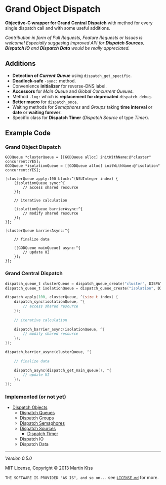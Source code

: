 # Grand Object Dispatch

**Objective-C wrapper for Grand Central Dispatch** with method for every single dispatch call and with some useful additions.

_Contribution in form of Pull Requests, Feature Requests or Issues is welcome! Especially suggesing improved API for **Dispatch Sources**, **Dispatch IO** and **Dispatch Data** would be really appreciated._


## Additions

  - **Detection of _Current Queue_** using `dispatch_get_specific`.
  - **Deadlock-safe** `-sync:` method.
  - Convenience **initializer** for reverse-DNS label.
  - **Accessors** for _Main Queue_ and _Global Concurrent Queues_.
  - Method `-log:` which is **replacement for deprecated** `dispatch_debug`.
  - **Better macro** for `dispatch_once`.
  - Waiting methods for _Semaphores_ and _Groups_ taking **time interval** or **date** or **waiting forever**.
  - Specific class for **Dispatch Timer** (_Dispatch Source_ of type _Timer_).

## Example Code

### Grand Object Dispatch

```objc
GODQueue *clusterQueue = [[GODQueue alloc] initWithName:@"cluster" concurrent:YES];
GODQueue *isolationQueue = [[GODQueue alloc] initWithName:@"isolation" concurrent:YES];

[clusterQueue apply:100 block:^(NSUInteger index) {
    [isolationQueue sync:^{
        // access shared resource
    }];
    
    // iterative calculation
    
    [isolationQueue barrierAsync:^{
        // modify shared resource
    }];
}];

[clusterQueue barrierAsync:^{
    
    // finalize data
    
    [[GODQueue mainQueue] async:^{
        // update UI
    }];
}];
```

### Grand Central Dispatch

```c
dispatch_queue_t clusterQueue = dispatch_queue_create("cluster", DISPATCH_QUEUE_CONCURRENT);
dispatch_queue_t isolationQueue = dispatch_queue_create("isolation", DISPATCH_QUEUE_CONCURRENT);

dispatch_apply(100, clusterQueue, ^(size_t index) {
    dispatch_sync(isolationQueue, ^{
        // access shared resource
    });
    
    // iterative calculation
    
    dispatch_barrier_async(isolationQueue, ^{
        // modify shared resource
    });
});

dispatch_barrier_async(clusterQueue, ^{
    
    // finalize data
    
    dispatch_async(dispatch_get_main_queue(), ^{
        // update UI
    });
});
```

### Implemented (or not yet)

  - [Dispatch Objects][0]
      - [Dispatch Queues][1]
      - [Dispatch Groups][2]
      - [Dispatch Semaphores][3]
      - [Dispatch Sources][4]
        - [Dispatch Timer][5]
      - Dispatch IO
      - Dispatch Data


---
_Version 0.5.0_

MIT License, Copyright © 2013 Martin Kiss

`THE SOFTWARE IS PROVIDED "AS IS", and so on...` see [`LICENSE.md`][7] for more.

[0]: Sources/GODObject.h
[1]: Sources/GODQueue.h
[2]: Sources/GODGroup.h
[3]: Sources/GODSemaphore.h
[4]: Sources/GODSource.h
[5]: Sources/GODTimer.h
[7]: LICENSE.md
